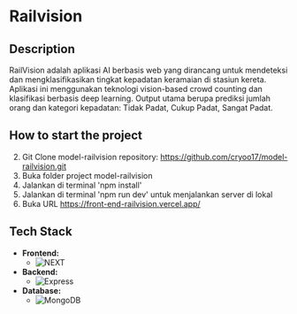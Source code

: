# Railvision

## Description

RailVision adalah aplikasi AI berbasis web yang dirancang untuk mendeteksi dan mengklasifikasikan tingkat kepadatan keramaian di stasiun kereta. Aplikasi ini menggunakan teknologi vision-based crowd counting dan klasifikasi berbasis deep learning. Output utama berupa prediksi jumlah orang dan kategori kepadatan: Tidak Padat, Cukup Padat, Sangat Padat.

## How to start the project

2. Git Clone model-railvision repository: https://github.com/cryoo17/model-railvision.git
3. Buka folder project model-railvision
4. Jalankan di terminal 'npm install'
5. Jalankan di terminal 'npm run dev' untuk menjalankan server di lokal
6. Buka URL https://front-end-railvision.vercel.app/

## Tech Stack

- **Frontend:** 
  - ![NEXT](https://img.shields.io/badge/next%20js-000000?style=for-the-badge&logo=nextdotjs&logoColor=white)
- **Backend:**
  - ![Express](	https://img.shields.io/badge/Express%20js-000000?style=for-the-badge&logo=express&logoColor=white)
- **Database:**
  - ![MongoDB](https://img.shields.io/badge/MongoDB-4EA94B?style=for-the-badge&logo=mongodb&logoColor=white)
